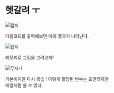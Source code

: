 # 헷갈려 ㅜ 

![캡처](https://user-images.githubusercontent.com/43857226/69121191-0d93db80-0adf-11ea-9579-0cefd5b34ab1.PNG) </br>

다음코드를 출력해보면 아래 결과가 나타난다. </br>

![캡처](https://user-images.githubusercontent.com/43857226/69121255-361bd580-0adf-11ea-9098-19cb14246dd7.PNG) </br>

메모리로 그림을 그려보자! </br>

![무제-1](https://user-images.githubusercontent.com/43857226/69121994-04a40980-0ae1-11ea-96c7-220e06fd6642.jpg) </br>

기본이지만 다시 복습 ! 이렇게 할당된 변수는 포인터지만 </br>
배열처럼 쓸 수 있더.

